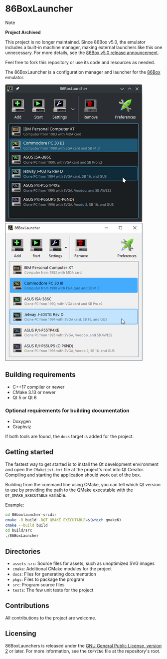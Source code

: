 # 86BoxLauncher



> [!NOTE]
> **Project Archived**
>
> This project is no longer maintained. Since 86Box v5.0, the emulator includes a built-in machine manager, making external launchers like this one unnecessary. For more details, see the [86Box v5.0 release announcement](https://86box.net/2025/08/24/86box-v5-0.html).
>
> Feel free to fork this repository or use its code and resources as needed.



The 86BoxLauncher is a configuration manager and launcher for the [86Box][86box] emulator.

![86BoxLauncher running on Arch Linux in KDE Plasma 6](docs/images/arch-linux-kde-plasma-6.png) ![86BoxLauncher running on Windows 10](docs/images/windows-10.png)

## Building requirements

* C++17 compiler or newer
* CMake 3.13 or newer
* Qt 5 or Qt 6

### Optional requirements for building documentation

* Doxygen
* Graphviz

If both tools are found, the `docs` target is added for the project.

## Getting started

The fastest way to get started is to install the Qt development environment and open the `CMakeList.txt` file at the project's root into Qt Creator. Compiling and starting the application should work out of the box.

Building from the command line using CMake, you can tell which Qt version to use by providing the path to the QMake executable with the `QT_QMAKE_EXECUTABLE` variable.

Example:

```bash
cd 86boxlauncher-srcdir
cmake -B build -DQT_QMAKE_EXECUTABLE=$(which qmake6)
cmake --build build
cd build/src
./86BoxLauncher
```

## Directories

* `assets-src`: Source files for assets, such as unoptimized SVG images
* `cmake`: Additional CMake modules for the project
* `docs`: Files for generating documentation
* `pkgs`: Files to package the program
* `src`: Program source files
* `tests`: The few unit tests for the project

## Contributions

All contributions to the project are welcome.

## Licensing

86BoxLaunchers is released under the [GNU General Public License, version 2](https://www.gnu.org/licenses/old-licenses/gpl-2.0.html) or later. For more information, see the `COPYING` file at the repository's root.

<!-- Reference links -->

[86box]: https://github.com/86Box/86Box	"Emulator of retro x86-based machines"

